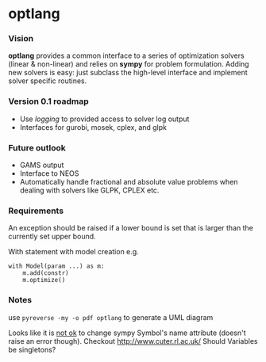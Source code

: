 optlang
=======

### Vision
__optlang__ provides a common interface to a series of optimization solvers (linear & non-linear) and relies on __sympy__ for problem formulation. Adding new solvers is easy: just subclass the high-level interface and implement solver specific routines.

### Version 0.1 roadmap

* Use _logging_ to provided access to solver log output
* Interfaces for gurobi, mosek, cplex, and glpk

### Future outlook

* GAMS output
* Interface to NEOS
* Automatically handle fractional and absolute value problems when dealing with solvers like GLPK, CPLEX etc.

### Requirements
An exception should be raised if a lower bound is set that is larger than the currently set upper bound.

With statement with model creation e.g.

	with Model(param ...) as m:
		m.add(constr)
		m.optimize()

### Notes

use `pyreverse -my -o pdf optlang` to generate a UML diagram

Looks like it is [not ok](https://code.google.com/p/sympy/issues/detail?id=3680#c7) to change sympy Symbol's name attribute (doesn't raise an error though).
Checkout http://www.cuter.rl.ac.uk/
Should Variables be singletons?
	    
	    
